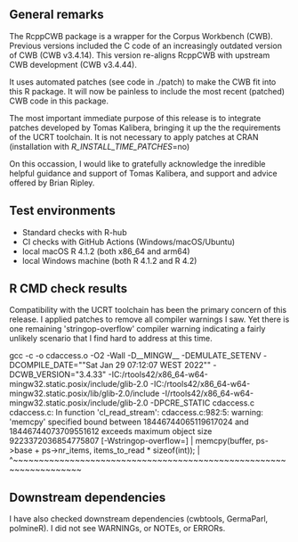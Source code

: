 ## General remarks

The RcppCWB package is a wrapper for the Corpus Workbench (CWB). Previous versions
included the C code of an increasingly outdated version of CWB (CWB v3.4.14).
This version re-aligns RcppCWB with upstream CWB development (CWB v3.4.44).

It uses automated patches (see code in ./patch) to make the CWB fit into this R
package.  It will now be painless to  include the most recent (patched)
CWB code in this package.

The most important immediate purpose of this release is to integrate
patches developed by Tomas Kalibera, bringing it up the the requirements of the
UCRT toolchain. It is not necessary to apply patches at CRAN
(installation with _R_INSTALL_TIME_PATCHES_=no)

On this occassion, I would like to gratefully acknowledge the inredible helpful
guidance and support of Tomas Kalibera, and support and advice offered by Brian
Ripley.


## Test environments

* Standard checks with R-hub
* CI checks with GitHub Actions (Windows/macOS/Ubuntu)
* local macOS R 4.1.2 (both x86_64 and arm64)
* local Windows machine (both R 4.1.2 and R 4.2)


## R CMD check results

Compatibility with the UCRT toolchain has been the primary concern of this
release. I applied patches to remove all compiler warnings I saw. Yet there is
one remaining 'stringop-overflow' compiler warning indicating a fairly
unlikely scenario that I find hard to address at this time. 

gcc -c -o cdaccess.o -O2 -Wall -D__MINGW__ -DEMULATE_SETENV -DCOMPILE_DATE=\""Sat Jan 29 07:12:07 WEST 2022"\" -DCWB_VERSION=\"3.4.33\" -IC:/rtools42/x86_64-w64-mingw32.static.posix/include/glib-2.0 -IC:/rtools42/x86_64-w64-mingw32.static.posix/lib/glib-2.0/include -I/rtools42/x86_64-w64-mingw32.static.posix/include/glib-2.0 -DPCRE_STATIC cdaccess.c
cdaccess.c: In function 'cl_read_stream':
cdaccess.c:982:5: warning: 'memcpy' specified bound between 18446744065119617024 and 18446744073709551612 exceeds maximum object size 9223372036854775807 [-Wstringop-overflow=]
 | memcpy(buffer, ps->base + ps->nr_items, items_to_read * sizeof(int));
 | ^~~~~~~~~~~~~~~~~~~~~~~~~~~~~~~~~~~~~~~~~~~~~~~~~~~~~~~~~~~~~~~~~~~~


## Downstream dependencies

I have also checked downstream dependencies (cwbtools, GermaParl, polmineR). I did not see WARNINGs, or NOTEs, or ERRORs.
